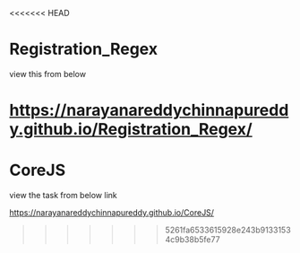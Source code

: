 <<<<<<< HEAD
# Registration_Regex

view this from below

https://narayanareddychinnapureddy.github.io/Registration_Regex/
=======
# CoreJS

view the task from below link

https://narayanareddychinnapureddy.github.io/CoreJS/
>>>>>>> 5261fa6533615928e243b91331534c9b38b5fe77
